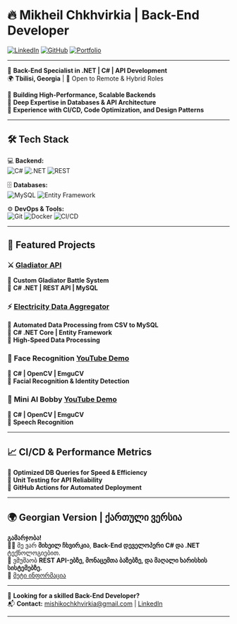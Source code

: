 # 🔥 Mikheil Chkhvirkia | Back-End Developer

[![LinkedIn](https://img.shields.io/badge/LinkedIn-Profile-blue?style=flat&logo=linkedin)](https://www.linkedin.com/in/mikheil-chkhvirkia-a1809421a/)
[![GitHub](https://img.shields.io/badge/GitHub-Profile-black?style=flat&logo=github)](https://github.com/MikheiliChkhvirkia)
[![Portfolio](https://img.shields.io/badge/Portfolio-Live-green?style=flat&logo=web)](*)

---

🚀 **Back-End Specialist in .NET | C# | API Development**  
🌍 **Tbilisi, Georgia** | 💼 Open to Remote & Hybrid Roles  

🔹 **Building High-Performance, Scalable Backends**  
🔹 **Deep Expertise in Databases & API Architecture**  
🔹 **Experience with CI/CD, Code Optimization, and Design Patterns**  

---

## 🛠 **Tech Stack**
💻 **Backend:**  
![C#](https://img.shields.io/badge/-C%23-239120?logo=c-sharp&logoColor=white&style=for-the-badge) ![.NET](https://img.shields.io/badge/-.NET-512BD4?logo=dotnet&logoColor=white&style=for-the-badge) ![REST](https://img.shields.io/badge/-REST-000000?logo=rest&logoColor=white&style=for-the-badge)  

🗄️ **Databases:**  
![MySQL](https://img.shields.io/badge/-MySQL-4479A1?logo=mysql&logoColor=white&style=for-the-badge) ![Entity Framework](https://img.shields.io/badge/-Entity%20Framework-512BD4?logo=dotnet&logoColor=white&style=for-the-badge)  

⚙ **DevOps & Tools:**  
![Git](https://img.shields.io/badge/-Git-F05032?logo=git&logoColor=white&style=for-the-badge) ![Docker](https://img.shields.io/badge/-Docker-2496ED?logo=docker&logoColor=white&style=for-the-badge) ![CI/CD](https://img.shields.io/badge/-CI/CD-2C2255?logo=github-actions&logoColor=white&style=for-the-badge)  

---

## 📌 **Featured Projects**
### ⚔️ **[Gladiator API](https://github.com/MikheiliChkhvirkia/GladiatorApi)**
🔹 **Custom Gladiator Battle System**  
🔹 **C# .NET | REST API | MySQL**  

### ⚡ **[Electricity Data Aggregator](https://github.com/MikheiliChkhvirkia/ElectricityDataAggregator)**
🔹 **Automated Data Processing from CSV to MySQL**  
🔹 **C# .NET Core | Entity Framework**  
🔹 **High-Speed Data Processing**  

### 🧠 **Face Recognition [YouTube Demo](https://youtu.be/rWIgAwY9TUQ)**
🔹 **C# | OpenCV | EmguCV**  
🔹 **Facial Recognition & Identity Detection**  

### 🧠 **Mini AI Bobby [YouTube Demo]([https://youtu.be/rWIgAwY9TUQ](https://www.youtube.com/watch?v=Z4Vq2lqUEm4))**
🔹 **C# | OpenCV | EmguCV**  
🔹 **Speech Recognition**  

---

## 📈 **CI/CD & Performance Metrics**
🔹 **Optimized DB Queries for Speed & Efficiency**  
🔹 **Unit Testing for API Reliability**  
🔹 **GitHub Actions for Automated Deployment**  

---

## 🌍 **Georgian Version | ქართული ვერსია**
**გამარჯობა!**  
👨‍💻 მე ვარ **მიხეილ ჩხვირკია**, **Back-End დეველოპერი** **C# და .NET** ტექნოლოგიებით.  
📍 ვმუშაობ **REST API-ებზე, მონაცემთა ბაზებზე, და მაღალი ხარისხის სისტემებზე.**  
🔗 [მეტი ინფორმაცია](*)  

---

💼 **Looking for a skilled Back-End Developer?**  
📬 **Contact:** [mishikochkhvirkia@gmail.com](mailto:mishikochkhvirkia@gmail.com) | [LinkedIn](https://www.linkedin.com/in/mikheil-chkhvirkia-a1809421a/)  

---
